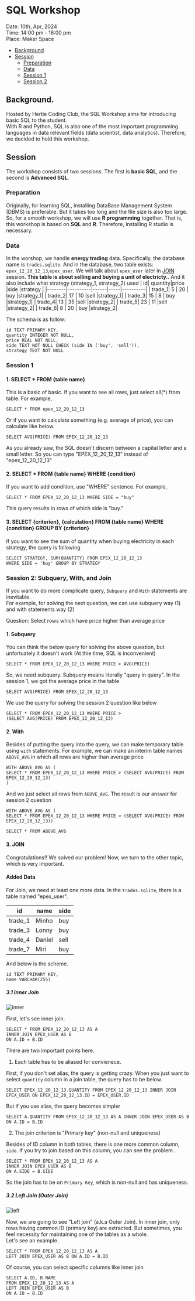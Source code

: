 # SQL Workshop

Date: 10th, Apr, 2024  
Time: 14:00 pm - 16:00 pm  
Place: Maker Space  

* [Background](#Background)
* [Session](#Solution)
  * [Preparation](#Preparation)
  * [Data](#Data)
  * [Session 1](#Session-1)   
  * [Session 2](#session-2-subquery-with-and-join)


## Background.
Hosted by Hertie Coding Club, the SQL Workshop aims for introducing basic SQL to the student.  
With R and Python, SQL is also one of the most important programming languages in data relevant fields (data scientist, data analytics). Therefore, we decided to hold this workshop. 

## Session 
The workshop consists of two sessions. The first is **basic SQL**, and the second is **Advanced SQL**.

### Preparation 
Originally, for learning SQL, installing DataBase Management System (DBMS) is preferable. But it takes too long and the file size is also too large. So, for a smooth workshop, we will use **R programming** together. That is, this workshop is based on **SQL** and **R**. Therefore, installing R studio is necessary.

### Data 
In the worshop, we handle **energy trading** data. Specifically, the database name is `trades.sqlite`. And in the database, two table exists: `epex_12_20_12_13`,`epex_user`. We will talk about `epex_user` later in [JOIN](#3-join) session. **This table is about selling and buying a unit of electricty.**. And it also include what strategy (strategy_1, strategy_2) used 
|      id|  quantity|price |side |strategy  |
|--------|----------|------|-----|----------|
| trade_1|        5 |   20 | buy |strategy_1|
| trade_2|       17 |   10 |sell |strategy_1|
| trade_3|       15 |    8 | buy |strategy_1|
| trade_4|       13 |   35 |sell |strategy_2|
| trade_5|       23 |   11 |sell |strategy_2|
| trade_6|        8 |   20 | buy |strategy_2|

The schema is as follow: 

```sqlite
id TEXT PRIMARY KEY,
quantity INTEGER NOT NULL,
price REAL NOT NULL,
side TEXT NOT NULL CHECK (side IN ('buy', 'sell')),
strategy TEXT NOT NULL
```

### Session 1 

#### 1. SELECT * FROM {table name}
This is a basic of basic. If you want to see all rows, just select all(*) from table. For example,
```sqlite
SELECT * FROM epex_12_20_12_13
```

Or if you want to calculate something (e.g. average of price), you can calculate like below.

```sqlite
SELECT AVG(PRICE) FROM EPEX_12_20_12_13
```

As you already saw, the SQL doesn't discern between a capital letter and a small letter. So you can type "EPEX_12_20_12_13" instead of "epex_12_20_12_13"   

#### 2. SELECT * FROM {table name} WHERE {condition}  
If you want to add condition, use "WHERE" sentence. For example, 
```sqlite
SELECT * FROM EPEX_12_20_12_13 WHERE SIDE = "buy"
```
This query results in rows of which side is "buy."

#### 3. SELECT {criterion}, {calculation} FROM {table name} WHERE {condition} GROUP BY {criterion}

If you want to see the sum of quantity when buying electricity in each strategy, the query is following 

```sqlite
SELECT STRATEGY, SUM(QUANTITY) FROM EPEX_12_20_12_13 
WHERE SIDE = 'buy' GROUP BY STRATEGY
```

### Session 2: Subquery, With, and Join 

If you want to do more complicate query, `Subquery` and `With` statements are inevitable.  
For example, for solving the next question, we can use subquery way (1) and with statements way (2)  

Question: Select rows which have price higher than average price

#### 1. Subquery  

You can think the below query for solving the above question, but unfortuately it doesn't work (At thie time, SQL is inconvenient)

```sqlite
SELECT * FROM EPEX_12_20_12_13 WHERE PRICE > AVG(PRICE)
```
So, we need subquery. Subquery means literally "query in query". In the session 1, we got the average price in the table

`SELECT AVG(PRICE) FROM EPEX_12_20_12_13`

We use the query for solving the session 2 question like below

```sqlite
SELECT * FROM EPEX_12_20_12_13 WHERE PRICE > 
(SELECT AVG(PRICE) FROM EPEX_12_20_12_13)
```

#### 2. With

Besides of putting the query into the query, we can make temporary table using `with` statements. For example, we can make an interim table names `ABOVE_AVG` in which all rows are higher than average price

```sqlite
WITH ABOVE_AVG AS (
SELECT * FROM EPEX_12_20_12_13 WHERE PRICE > (SELECT AVG(PRICE) FROM EPEX_12_20_12_13)
)

```

And we just select all rows from `ABOVE_AVG`. The result is our answer for session 2 question


```sqlite
WITH ABOVE_AVG AS (
SELECT * FROM EPEX_12_20_12_13 WHERE PRICE > (SELECT AVG(PRICE) FROM EPEX_12_20_12_13))

SELECT * FROM ABOVE_AVG
```

#### 3. JOIN

Congratulations!! We solved our problem! Now, we turn to the other topic, which is very important. 

#### Added Data 

For Join, we need at least one more data. In the `trades.sqlite`, there is a table named "epex_user". 

|      id|  name| side|
|--------|------|-----|
| trade_1| Minho|  buy|
| trade_3| Lonny|  buy| 
| trade_4|Daniel| sell|
| trade_7|  Miri|  buy|

And below is the scheme. 

```sqlite
id TEXT PRIMARY KEY,
name VARCHAR(255)
```

##### 3.1 Inner Join

![inner](pic/inner-join.png)

First, let's see inner join. 

```sqlite
SELECT * FROM EPEX_12_20_12_13 AS A 
INNER JOIN EPEX_USER AS B 
ON A.ID = B.ID 
```

There are two important points here.

1. Each table has to be aliased for convienece.

First, if you don't set alias, the query is getting crazy. When you just want to select `quantity` column in a join table, the query has to be below. 

```sqlite
SELECT EPEX_12_20_12_13.QUANTITY FROM EPEX_12_20_12_13 INNER JOIN EPEX_USER ON EPEX_12_20_12_13.ID = EPEX_USER.ID 
```
But if you use alias, the query becomes simpler

```sqlite
SELECT A.QUANTITY FROM EPEX_12_20_12_13 AS A INNER JOIN EPEX_USER AS B ON A.ID = B.ID 
```
2. The join criterion is "Primary key" (non-null and uniqueness)

Besides of ID column in both tables, there is one more common column, `side`. If you try to join based on this column, you can see the problem. 

```sqlite
SELECT * FROM EPEX_12_20_12_13 AS A 
INNER JOIN EPEX_USER AS B 
ON A.SIDE = B.SIDE  
```

So the join has to be on `Primary Key`, which is non-null and has uniqueness. 

##### 3.2 Left Join (Outer Join)

![left](pic/left-join.png)

Now, we are going to see "Left join" (a.k.a Outer Join). In inner join, only rows having common ID (primary key) are extracted. But sometimes, you feel necessity for maintaining one of the tables as a whole.  
Let's see an example.

```sqlite
SELECT * FROM EPEX_12_20_12_13 AS A 
LEFT JOIN EPEX_USER AS B ON A.ID = B.ID
```

Of course, you can select specific columns like inner join 

```sqlite
SELECT A.ID, B.NAME 
FROM EPEX_12_20_12_13 AS A 
LEFT JOIN EPEX_USER AS B 
ON A.ID = B.ID  
```
